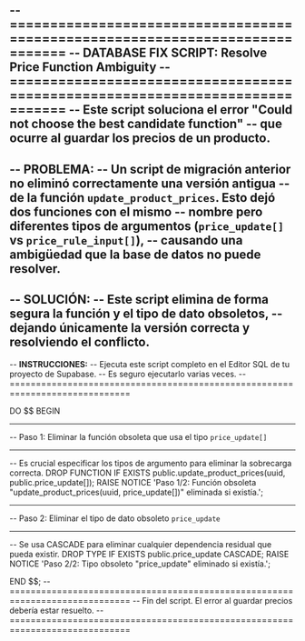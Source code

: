 -- =============================================================================
-- DATABASE FIX SCRIPT: Resolve Price Function Ambiguity
-- =============================================================================
-- Este script soluciona el error "Could not choose the best candidate function"
-- que ocurre al guardar los precios de un producto.
--
-- **PROBLEMA:**
-- Un script de migración anterior no eliminó correctamente una versión antigua
-- de la función `update_product_prices`. Esto dejó dos funciones con el mismo
-- nombre pero diferentes tipos de argumentos (`price_update[]` vs `price_rule_input[]`),
-- causando una ambigüedad que la base de datos no puede resolver.
--
-- **SOLUCIÓN:**
-- Este script elimina de forma segura la función y el tipo de dato obsoletos,
-- dejando únicamente la versión correcta y resolviendo el conflicto.
--
-- **INSTRUCCIONES:**
-- Ejecuta este script completo en el Editor SQL de tu proyecto de Supabase.
-- Es seguro ejecutarlo varias veces.
-- =============================================================================

DO $$
BEGIN

-- -----------------------------------------------------------------------------
-- Paso 1: Eliminar la función obsoleta que usa el tipo `price_update[]`
-- -----------------------------------------------------------------------------
-- Es crucial especificar los tipos de argumento para eliminar la sobrecarga correcta.
DROP FUNCTION IF EXISTS public.update_product_prices(uuid, public.price_update[]);
RAISE NOTICE 'Paso 1/2: Función obsoleta "update_product_prices(uuid, price_update[])" eliminada si existía.';

-- -----------------------------------------------------------------------------
-- Paso 2: Eliminar el tipo de dato obsoleto `price_update`
-- -----------------------------------------------------------------------------
-- Se usa CASCADE para eliminar cualquier dependencia residual que pueda existir.
DROP TYPE IF EXISTS public.price_update CASCADE;
RAISE NOTICE 'Paso 2/2: Tipo obsoleto "price_update" eliminado si existía.';

END $$;
-- =============================================================================
-- Fin del script. El error al guardar precios debería estar resuelto.
-- =============================================================================
